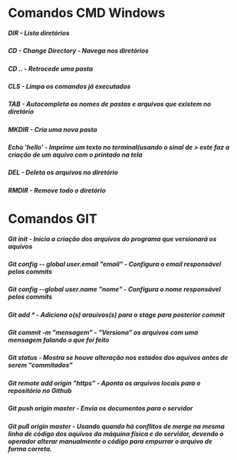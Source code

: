 # Comandos CMD Windows

##### DIR	- Lista diretórios

##### CD	-	Change Directory - Navega nos diretórios

##### CD ..	-	Retrocede uma pasta

##### CLS 	-	Limpa os comandos já executados

##### TAB	-	Autocompleta os nomes de pastas e arquivos que existem no diretório

##### MKDIR - Cria uma nova pasta

##### Echo 'hello' 	 -	Imprime um texto no terminal(usando o sinal de > este faz a criação de um aquivo com o printado na tela

##### DEL	-	Deleta os arquivos no diretório

##### RMDIR	-	Remove todo o diretório



# Comandos GIT

##### Git init - Inicia a criação dos arquivos do programa que versionará os aquivos

##### Git config -- global user.email "email"  	 -	Configura o email responsável pelos commits

##### Git config --global user.name "nome" 	- 	Configura o nome responsável pelos commits

##### Git add * 	-	Adiciona o(s) arauivos(s) para o stage para posterior commit

##### Git commit -m "mensagem"	-	"Versiona" os arquivos com uma mensagem falando o que foi feito

##### Git status	-	Mostra se houve alteração nos estados dos aquivos antes de serem "commitados"

##### Git remote add origin "https" 	-	Aponta os arquivos locais para o repositório no Github

##### Git push origin master 	-	Envia os documentos para o servidor

##### Git pull origin master 	-	Usando quando há conflitos de merge na mesma linha de código dos aquivos da máquina física e do servidor, devendo o operador alterar manualmente o código para empurrar o arquivo de forma correta. 